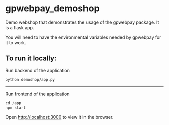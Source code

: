 # gpwebpay_demoshop

Demo webshop that demonstrates the usage of the gpwebpay package.
It is a flask app.

You will need to have the environmental variables needed by gpwebpay for it to work.

## To run it locally:

Run backend of the application

```bash
python demoshop/app.py
```

---

Run frontend of the application

```s
cd /app
npm start
```

Open [http://localhost:3000](http://localhost:3000) to view it in the browser.
